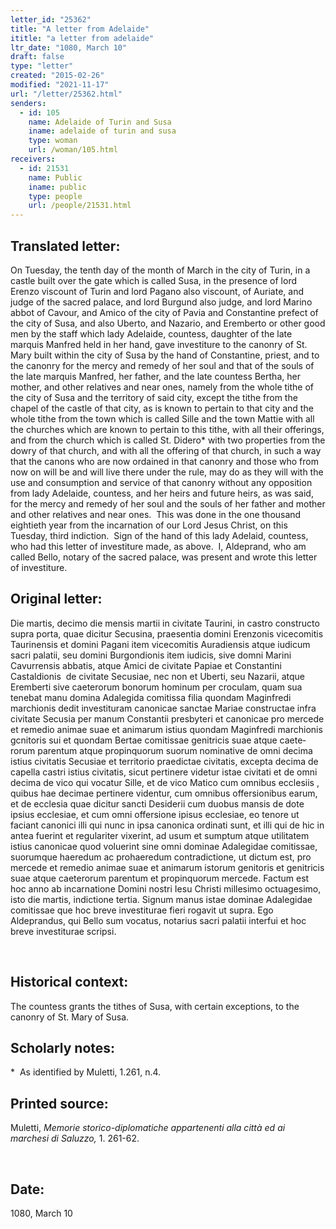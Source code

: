```yaml
---
letter_id: "25362"
title: "A letter from Adelaide"
ititle: "a letter from adelaide"
ltr_date: "1080, March 10"
draft: false
type: "letter"
created: "2015-02-26"
modified: "2021-11-17"
url: "/letter/25362.html"
senders:
  - id: 105
    name: Adelaide of Turin and Susa
    iname: adelaide of turin and susa
    type: woman
    url: /woman/105.html
receivers:
  - id: 21531
    name: Public
    iname: public
    type: people
    url: /people/21531.html
---
```

<h2> Translated letter:</h2><p>On Tuesday, the tenth day of the month of March in the city of Turin, in a castle built over the gate which is called Susa, in the presence of lord Erenzo viscount of Turin and lord Pagano also viscount, of Auriate, and judge of the sacred palace, and lord Burgund also judge, and lord Marino abbot of Cavour, and Amico of the city of Pavia and Constantine prefect of the city of Susa, and also Uberto, and Nazario, and Eremberto or other good men by the staff which lady Adelaide, countess, daughter of the late marquis Manfred held in her hand, gave investiture to the canonry of St. Mary built within the city of Susa by the hand of Constantine, priest, and to the canonry for the mercy and remedy of her soul and that of the souls of the late marquis Manfred, her father, and the late countess Bertha, her mother, and other relatives and near ones, namely from the whole tithe of the city of Susa and the territory of said city, except the tithe from the chapel of the castle of that city, as is known to pertain to that city and the whole tithe from the town which is called Sille and the town Mattie with all the churches which are known to pertain to this tithe, with all their offerings, and from the church which is called St. Didero* with two properties from the dowry of that church, and with all the offering of that church, in such a way that the canons who are now ordained in that canonry and those who from now on will be and will live there under the rule, may do as they will with the use and consumption and service of that canonry without any opposition from lady Adelaide, countess, and her heirs and future heirs, as was said, for the mercy and remedy of her soul and the souls of her father and mother and other relatives and near ones.&nbsp; This was done in the one thousand eightieth year from the incarnation of our Lord Jesus Christ, on this Tuesday, third indiction.&nbsp; Sign of the hand of this lady Adelaid, countess, who had this letter of investiture made, as above.&nbsp; I, Aldeprand, who am called Bello, notary of the sacred palace, was present and wrote this letter of investiture.</p><h2 class="mt-4"> Original letter:</h2><p>Die martis, decimo die mensis martii in civitate Taurini, in castro constructo supra porta, quae dicitur Secusina, praesentia domini Erenzonis vicecomitis Taurinensis et domini Pagani item <span><span>vicecomitis Auradiensis</span></span> atque iudicum sacri palatii, seu domini Burgondionis item iudicis, sive domni Marini Cavurrensis abbatis, atque Amici de civitate Papiae et Constantini Castaldionis&nbsp; de civitate Secusiae, nec non et Uberti, seu Nazarii, atque Eremberti sive caeterorum bonorum hominum per croculam, quam sua tenebat manu domina Adalegida comitissa filia quon­dam Maginfredi marchionis dedit investituram canonicae sanctae Mariae constructae infra civitate Secusia per manum Constantii presbyteri et canonicae pro mercede et remedio animae suae et animarum istius quondam Maginfredi marchionis gcnitoris sui et quondam Bertae comitissae genitricis suae atque caete­rorum parentum atque propinquorum suorum nominative de omni decima istius civitatis Secusiae et territorio praedictae civitatis, excepta decima de capella castri istius civitatis, sicut pertinere videtur istae civitati et de omni decima de vico qui vocatur Sille, et de vico Matico cum omnibus ecclesiis , <span><span>quibus</span></span> hae decimae pertinere videntur, cum omnibus offersionibus earum, et de ecclesia quae dicitur sancti Desiderii<span><span> </span></span>cum duobus mansis de dote ipsius ecclesiae, et cum omni offersione ipisus ecclesiae, eo tenore ut faciant canonici illi qui nunc in ipsa canonica ordinati sunt, et illi qui de hic in antea fuerint et regulariter vixerint, ad usum et sumptum atque utilitatem istius canonicae quod voluerint sine omni dominae Adalegidae comitissae, suorumque haeredum ac prohaeredum contradictione, ut dictum est, pro mercede et remedio animae suae et animarum istorum genitoris et genitricis suae atque caeterorum parentum et propinquorum mercede. Factum est hoc anno ab incarnatione Domini nostri Iesu Christi millesimo octuagesimo, isto die martis, indictione tertia. Signum manus istae dominae Adalegidae comitissae que hoc breve investiturae fieri rogavit ut supra. Ego Aldeprandus, qui Bello sum vocatus, notarius sacri palatii interfui et hoc breve investiturae scripsi.</p><p>&nbsp;</p><p></p><h2 class="mt-4"> Historical context:</h2><p>The countess grants the tithes of Susa, with certain exceptions, to the canonry of St. Mary of Susa.</p><h2 class="mt-4"> Scholarly notes:</h2><p>* &nbsp;As identified by Muletti, 1.261, n.4.</p><h2 class="mt-4"> Printed source:</h2><p>Muletti,&nbsp;<i>Memorie storico-diplomatiche appartenenti alla città ed ai marchesi di Saluzzo</i><i>,</i> 1. 261-62.</p><p>&nbsp;</p><h2 class="mt-4"> Date:</h2>1080, March 10